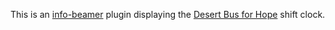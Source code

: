 This is an [info-beamer](https://info-beamer.com/) plugin displaying the [Desert Bus for Hope](https://desertbus.org/) shift clock.

